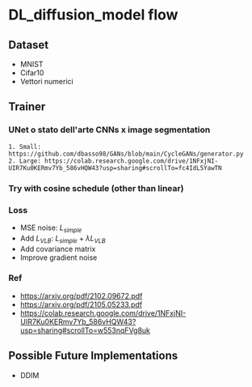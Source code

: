 # DL_diffusion_model flow

## Dataset
 - MNIST
 - Cifar10
 - Vettori numerici

## Trainer
### UNet o stato dell'arte CNNs x image segmentation
    1. Small: https://github.com/dbasso98/GANs/blob/main/CycleGANs/generator.py
    2. Large: https://colab.research.google.com/drive/1NFxjNI-UIR7Ku0KERmv7Yb_586vHQW43?usp=sharing#scrollTo=fc4IdL5YawTN

### Try with cosine schedule  (other than linear)

### Loss
 - MSE noise: $L_{simple}$
 - Add $L_{VLB}$: $L_{simple}+\lambda L_{VLB}$
 - Add covariance matrix
 - Improve gradient noise

### Ref
 - https://arxiv.org/pdf/2102.09672.pdf 
 - https://arxiv.org/pdf/2105.05233.pdf 
 - https://colab.research.google.com/drive/1NFxjNI-UIR7Ku0KERmv7Yb_586vHQW43?usp=sharing#scrollTo=w553nqFVg8uk

## Possible Future Implementations
 - DDIM
